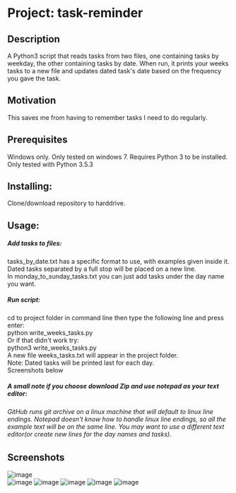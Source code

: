 # Project: task-reminder

## Description
A Python3 script that reads tasks from two files, one containing tasks by weekday, the other containing tasks by date. When run, it prints your weeks tasks to a new file and updates dated task's date based on the frequency you gave the task.

## Motivation
This saves me from having to remember tasks I need to do regularly.

## Prerequisites
Windows only. Only tested on windows 7. 
Requires Python 3 to be installed. Only tested with Python 3.5.3

## Installing: 
Clone/download repository to harddrive.

## Usage:

##### Add tasks to files:
tasks_by_date.txt has a specific format to use, with examples given inside it.  
Dated tasks separated by a full stop will be placed on a new line.  
In monday_to_sunday_tasks.txt you can just add tasks under the day name you want.
##### Run script:
cd to project folder in command line then type the following line and press enter:  
python write_weeks_tasks.py  
Or if that didn't work try:  
python3 write_weeks_tasks.py  
A new file weeks_tasks.txt will appear in the project folder.  
Note: Dated tasks will be printed last for each day.  
Screenshots below  

##### A small note if you choose download Zip and use notepad as your text editor: 
###### GitHub runs git archive on a linux machine that will default to linux line endings. Notepad doesn't know how to handle linux line endings, so all the example text will be on the same line. You may want to use a different text editor(or create new lines for the day names and tasks).

## Screenshots

![image](https://user-images.githubusercontent.com/31293098/47236776-0f1f3b80-d3d5-11e8-9ed9-37b8d12c9bdb.png)  
![image](https://user-images.githubusercontent.com/31293098/47232654-29065180-d3c8-11e8-8cd9-f22c6d0a25ae.png)
![image](https://user-images.githubusercontent.com/31293098/47232658-2dcb0580-d3c8-11e8-94c1-770de6438a97.png)
![image](https://user-images.githubusercontent.com/31293098/47231868-05420c00-d3c6-11e8-8a06-566c3fb2273c.png)
![image](https://user-images.githubusercontent.com/31293098/47231886-0ffca100-d3c6-11e8-8a37-dc55b9dcb349.png)
![image](https://user-images.githubusercontent.com/31293098/47231898-1559eb80-d3c6-11e8-9f06-bae6ea2e2c9b.png)
